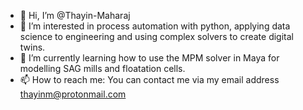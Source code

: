 - 👋 Hi, I’m @Thayin-Maharaj
- 👀 I’m interested in process automation with python, applying data science to engineering and using complex solvers to create digital twins.
- 🌱 I’m currently learning how to use the MPM solver in Maya for modelling SAG mills and floatation cells.
- 📫 How to reach me: You can contact me via my email address thayinm@protonmail.com

<!---
Thayin-Maharaj/Thayin-Maharaj is a ✨ special ✨ repository because its `README.md` (this file) appears on your GitHub profile.
You can click the Preview link to take a look at your changes.
--->
